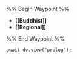 %% Begin Waypoint %%
- **[[Buddhist]]**
- **[[Regional]]**

%% End Waypoint %%

```dataviewjs
await dv.view("prolog");
```